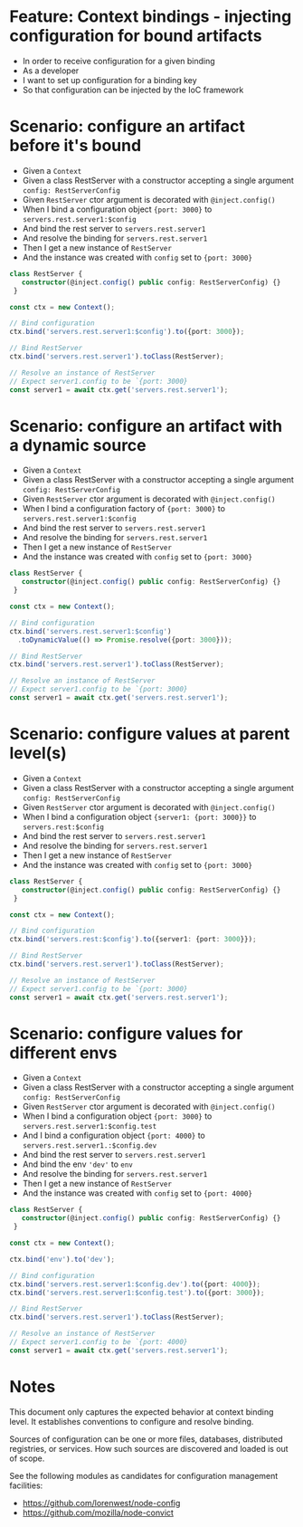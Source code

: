# Feature: Context bindings - injecting configuration for bound artifacts

- In order to receive configuration for a given binding
- As a developer
- I want to set up configuration for a binding key
- So that configuration can be injected by the IoC framework

# Scenario: configure an artifact before it's bound

- Given a `Context`
- Given a class RestServer with a constructor accepting a single argument
`config: RestServerConfig`
- Given `RestServer` ctor argument is decorated with `@inject.config()`
- When I bind a configuration object `{port: 3000}` to `servers.rest.server1:$config`
- And bind the rest server to `servers.rest.server1`
- And resolve the binding for `servers.rest.server1`
- Then I get a new instance of `RestServer`
- And the instance was created with `config` set to `{port: 3000}`

```ts
class RestServer {
   constructor(@inject.config() public config: RestServerConfig) {}
 }

const ctx = new Context();

// Bind configuration
ctx.bind('servers.rest.server1:$config').to({port: 3000});

// Bind RestServer
ctx.bind('servers.rest.server1').toClass(RestServer);

// Resolve an instance of RestServer
// Expect server1.config to be `{port: 3000}
const server1 = await ctx.get('servers.rest.server1');
```

# Scenario: configure an artifact with a dynamic source

- Given a `Context`
- Given a class RestServer with a constructor accepting a single argument
`config: RestServerConfig`
- Given `RestServer` ctor argument is decorated with `@inject.config()`
- When I bind a configuration factory of `{port: 3000}` to `servers.rest.server1:$config`
- And bind the rest server to `servers.rest.server1`
- And resolve the binding for `servers.rest.server1`
- Then I get a new instance of `RestServer`
- And the instance was created with `config` set to `{port: 3000}`

```ts
class RestServer {
   constructor(@inject.config() public config: RestServerConfig) {}
 }

const ctx = new Context();

// Bind configuration
ctx.bind('servers.rest.server1:$config')
  .toDynamicValue(() => Promise.resolve({port: 3000}));

// Bind RestServer
ctx.bind('servers.rest.server1').toClass(RestServer);

// Resolve an instance of RestServer
// Expect server1.config to be `{port: 3000}
const server1 = await ctx.get('servers.rest.server1');
```

# Scenario: configure values at parent level(s)

- Given a `Context`
- Given a class RestServer with a constructor accepting a single argument
`config: RestServerConfig`
- Given `RestServer` ctor argument is decorated with `@inject.config()`
- When I bind a configuration object `{server1: {port: 3000}}` to `servers.rest:$config`
- And bind the rest server to `servers.rest.server1`
- And resolve the binding for `servers.rest.server1`
- Then I get a new instance of `RestServer`
- And the instance was created with `config` set to `{port: 3000}`

```ts
class RestServer {
   constructor(@inject.config() public config: RestServerConfig) {}
 }

const ctx = new Context();

// Bind configuration
ctx.bind('servers.rest:$config').to({server1: {port: 3000}});

// Bind RestServer
ctx.bind('servers.rest.server1').toClass(RestServer);

// Resolve an instance of RestServer
// Expect server1.config to be `{port: 3000}
const server1 = await ctx.get('servers.rest.server1');
```

# Scenario: configure values for different envs

- Given a `Context`
- Given a class RestServer with a constructor accepting a single argument
`config: RestServerConfig`
- Given `RestServer` ctor argument is decorated with `@inject.config()`
- When I bind a configuration object `{port: 3000}` to `servers.rest.server1:$config.test`
- And I bind a configuration object `{port: 4000}` to `servers.rest.server1.:$config.dev`
- And bind the rest server to `servers.rest.server1`
- And bind the env `'dev'` to `env`
- And resolve the binding for `servers.rest.server1`
- Then I get a new instance of `RestServer`
- And the instance was created with `config` set to `{port: 4000}`


```ts
class RestServer {
   constructor(@inject.config() public config: RestServerConfig) {}
 }

const ctx = new Context();

ctx.bind('env').to('dev');

// Bind configuration
ctx.bind('servers.rest.server1:$config.dev').to({port: 4000});
ctx.bind('servers.rest.server1:$config.test').to({port: 3000});

// Bind RestServer
ctx.bind('servers.rest.server1').toClass(RestServer);

// Resolve an instance of RestServer
// Expect server1.config to be `{port: 4000}
const server1 = await ctx.get('servers.rest.server1');
```

# Notes

This document only captures the expected behavior at context binding level. It
establishes conventions to configure and resolve binding.

Sources of configuration can be one or more files, databases, distributed
registries, or services. How such sources are discovered and loaded is out of
scope.

See the following modules as candidates for configuration management facilities:

- https://github.com/lorenwest/node-config
- https://github.com/mozilla/node-convict
